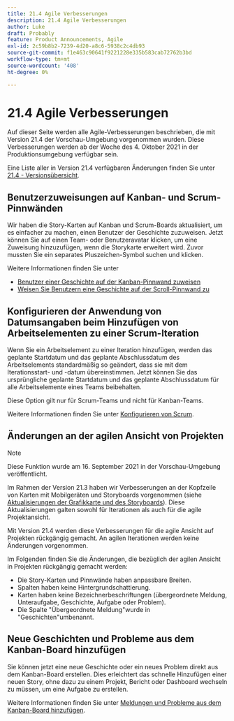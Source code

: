 ```yaml
---
title: 21.4 Agile Verbesserungen
description: 21.4 Agile Verbesserungen
author: Luke
draft: Probably
feature: Product Announcements, Agile
exl-id: 2c59b8b2-7239-4d20-a8c6-5938c2c4db93
source-git-commit: f1e463c90641f9221228e335b583cab72762b3bd
workflow-type: tm+mt
source-wordcount: '408'
ht-degree: 0%

---
```


# 21.4 Agile Verbesserungen

Auf dieser Seite werden alle Agile-Verbesserungen beschrieben, die mit Version 21.4 der Vorschau-Umgebung vorgenommen wurden. Diese Verbesserungen werden ab der Woche des 4. Oktober 2021 in der Produktionsumgebung verfügbar sein.

Eine Liste aller in Version 21.4 verfügbaren Änderungen finden Sie unter [21.4 - Versionsübersicht](../../../product-announcements/product-releases/21.4-release-activity/21-4-release-overview.md).

## Benutzerzuweisungen auf Kanban- und Scrum-Pinnwänden

Wir haben die Story-Karten auf Kanban und Scrum-Boards aktualisiert, um es einfacher zu machen, einen Benutzer der Geschichte zuzuweisen. Jetzt können Sie auf einen Team- oder Benutzeravatar klicken, um eine Zuweisung hinzuzufügen, wenn die Storykarte erweitert wird. Zuvor mussten Sie ein separates Pluszeichen-Symbol suchen und klicken.

Weitere Informationen finden Sie unter

* [Benutzer einer Geschichte auf der Kanban-Pinnwand zuweisen](../../../agile/use-kanban-in-an-agile-team/assign-users-to-a-story.md)
* [Weisen Sie Benutzern eine Geschichte auf der Scroll-Pinnwand zu](../../../agile/use-scrum-in-an-agile-team/scrum-board/assign-users-to-a-story-scrum.md)

## Konfigurieren der Anwendung von Datumsangaben beim Hinzufügen von Arbeitselementen zu einer Scrum-Iteration

Wenn Sie ein Arbeitselement zu einer Iteration hinzufügen, werden das geplante Startdatum und das geplante Abschlussdatum des Arbeitselements standardmäßig so geändert, dass sie mit dem Iterationsstart- und -datum übereinstimmen. Jetzt können Sie das ursprüngliche geplante Startdatum und das geplante Abschlussdatum für alle Arbeitselemente eines Teams beibehalten.

Diese Option gilt nur für Scrum-Teams und nicht für Kanban-Teams.

Weitere Informationen finden Sie unter [Konfigurieren von Scrum](../../../agile/get-started-with-agile-in-workfront/configure-scrum.md).

## Änderungen an der agilen Ansicht von Projekten

>[!NOTE]
>
>Diese Funktion wurde am 16. September 2021 in der Vorschau-Umgebung veröffentlicht.

Im Rahmen der Version 21.3 haben wir Verbesserungen an der Kopfzeile von Karten mit Mobilgeräten und Storyboards vorgenommen (siehe [Aktualisierungen der Grafikkarte und des Storyboards](../../../product-announcements/product-releases/21.3-release-activity/21-3-project-enhancements.md#agile)). Diese Aktualisierungen galten sowohl für Iterationen als auch für die agile Projektansicht.

Mit Version 21.4 werden diese Verbesserungen für die agile Ansicht auf Projekten rückgängig gemacht. An agilen Iterationen werden keine Änderungen vorgenommen.

Im Folgenden finden Sie die Änderungen, die bezüglich der agilen Ansicht in Projekten rückgängig gemacht werden:

* Die Story-Karten und Pinnwände haben anpassbare Breiten.
* Spalten haben keine Hintergrundschattierung.
* Karten haben keine Bezeichnerbeschriftungen (übergeordnete Meldung, Unteraufgabe, Geschichte, Aufgabe oder Problem).
* Die Spalte &quot;Übergeordnete Meldung&quot;wurde in &quot;Geschichten&quot;umbenannt.

## Neue Geschichten und Probleme aus dem Kanban-Board hinzufügen

Sie können jetzt eine neue Geschichte oder ein neues Problem direkt aus dem Kanban-Board erstellen. Dies erleichtert das schnelle Hinzufügen einer neuen Story, ohne dazu zu einem Projekt, Bericht oder Dashboard wechseln zu müssen, um eine Aufgabe zu erstellen.

Weitere Informationen finden Sie unter [Meldungen und Probleme aus dem Kanban-Board hinzufügen](../../../agile/use-kanban-in-an-agile-team/add-story-from-kanban-board.md).


